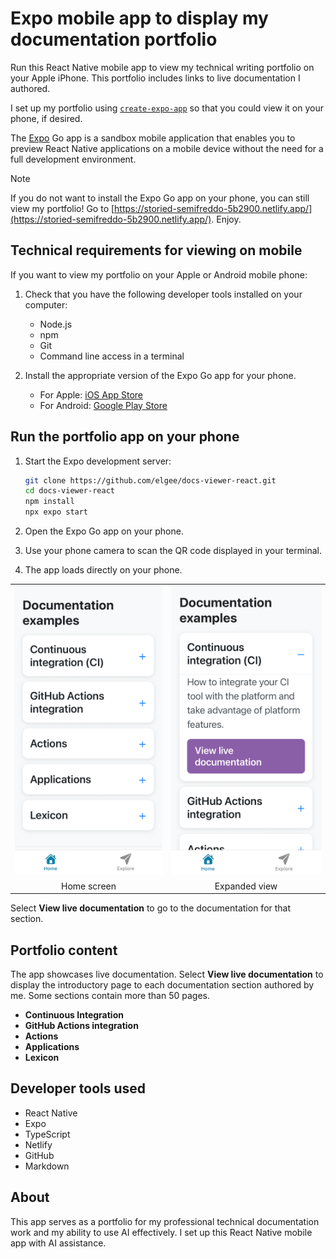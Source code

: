 # Expo mobile app to display my documentation portfolio

Run this React Native mobile app to view my technical writing portfolio on your Apple iPhone. This portfolio includes links to live documentation I authored.

I set up my portfolio using [`create-expo-app`](https://www.npmjs.com/package/create-expo-app) so that you could view it on your phone, if desired.

The [Expo](https://expo.dev) Go app is a sandbox mobile application that enables you to preview React Native applications on a mobile device without the need for a full development environment.

> [!NOTE]
> If you do not want to install the Expo Go app on your phone, you can still view my portfolio!
> Go to [https://storied-semifreddo-5b2900.netlify.app/](https://storied-semifreddo-5b2900.netlify.app/). Enjoy.

## Technical requirements for viewing on mobile

If you want to view my portfolio on your Apple or Android mobile phone:

1. Check that you have the following developer tools installed on your computer:

   - Node.js
   - npm
   - Git
   - Command line access in a terminal

2. Install the appropriate version of the Expo Go app for your phone.

   - For Apple: [iOS App Store](https://apps.apple.com/app/expo-go/id982107779)
   - For Android: [Google Play Store](https://play.google.com/store/apps/details?id=host.exp.exponent)

## Run the portfolio app on your phone

1. Start the Expo development server:
   ```bash
   git clone https://github.com/elgee/docs-viewer-react.git
   cd docs-viewer-react
   npm install
   npx expo start
   ```

2. Open the Expo Go app on your phone.

3. Use your phone camera to scan the QR code displayed in your terminal.

4. The app loads directly on your phone.

<table>
  <tr>
    <td><img src="assets/images/image0.png" width="280"></td>
    <td><img src="assets/images/image1.png" width="280"></td>
  </tr>
  <tr>
    <td align="center">Home screen</td>
    <td align="center">Expanded view</td>
  </tr>
</table>

Select **View live documentation** to go to the documentation for that section.

## Portfolio content

The app showcases live documentation.
Select **View live documentation** to display the introductory page to each documentation section authored by me.
Some sections contain more than 50 pages.

- **Continuous Integration**
- **GitHub Actions integration**
- **Actions**
- **Applications**
- **Lexicon**

## Developer tools used

- React Native
- Expo
- TypeScript
- Netlify
- GitHub
- Markdown

## About

This app serves as a portfolio for my professional technical documentation work and my ability to use AI effectively. I set up this React Native mobile app with AI assistance.

